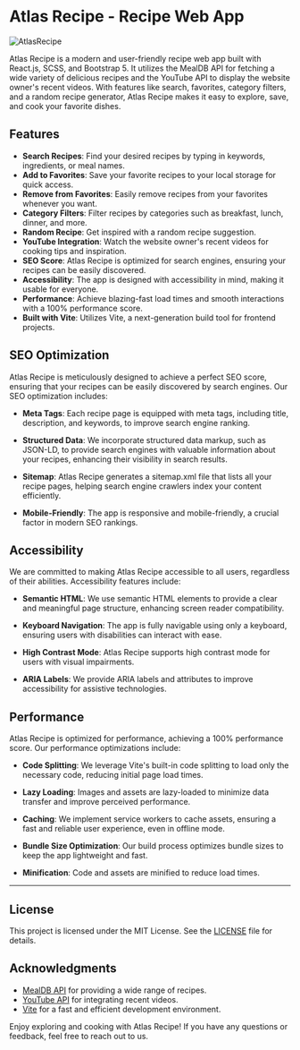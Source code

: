 # Atlas Recipe - Recipe Web App

![AtlasRecipe](public/AtlasRecipe.png")

Atlas Recipe is a modern and user-friendly recipe web app built with React.js, SCSS, and Bootstrap 5. It utilizes the MealDB API for fetching a wide variety of delicious recipes and the YouTube API to display the website owner's recent videos. With features like search, favorites, category filters, and a random recipe generator, Atlas Recipe makes it easy to explore, save, and cook your favorite dishes.

## Features

- **Search Recipes**: Find your desired recipes by typing in keywords, ingredients, or meal names.
- **Add to Favorites**: Save your favorite recipes to your local storage for quick access.
- **Remove from Favorites**: Easily remove recipes from your favorites whenever you want.
- **Category Filters**: Filter recipes by categories such as breakfast, lunch, dinner, and more.
- **Random Recipe**: Get inspired with a random recipe suggestion.
- **YouTube Integration**: Watch the website owner's recent videos for cooking tips and inspiration.
- **SEO Score**: Atlas Recipe is optimized for search engines, ensuring your recipes can be easily discovered.
- **Accessibility**: The app is designed with accessibility in mind, making it usable for everyone.
- **Performance**: Achieve blazing-fast load times and smooth interactions with a 100% performance score.
- **Built with Vite**: Utilizes Vite, a next-generation build tool for frontend projects.

## SEO Optimization

Atlas Recipe is meticulously designed to achieve a perfect SEO score, ensuring that your recipes can be easily discovered by search engines. Our SEO optimization includes:

- **Meta Tags**: Each recipe page is equipped with meta tags, including title, description, and keywords, to improve search engine ranking.

- **Structured Data**: We incorporate structured data markup, such as JSON-LD, to provide search engines with valuable information about your recipes, enhancing their visibility in search results.

- **Sitemap**: Atlas Recipe generates a sitemap.xml file that lists all your recipe pages, helping search engine crawlers index your content efficiently.

- **Mobile-Friendly**: The app is responsive and mobile-friendly, a crucial factor in modern SEO rankings.

## Accessibility

We are committed to making Atlas Recipe accessible to all users, regardless of their abilities. Accessibility features include:

- **Semantic HTML**: We use semantic HTML elements to provide a clear and meaningful page structure, enhancing screen reader compatibility.

- **Keyboard Navigation**: The app is fully navigable using only a keyboard, ensuring users with disabilities can interact with ease.

- **High Contrast Mode**: Atlas Recipe supports high contrast mode for users with visual impairments.

- **ARIA Labels**: We provide ARIA labels and attributes to improve accessibility for assistive technologies.

## Performance

Atlas Recipe is optimized for performance, achieving a 100% performance score. Our performance optimizations include:

- **Code Splitting**: We leverage Vite's built-in code splitting to load only the necessary code, reducing initial page load times.

- **Lazy Loading**: Images and assets are lazy-loaded to minimize data transfer and improve perceived performance.

- **Caching**: We implement service workers to cache assets, ensuring a fast and reliable user experience, even in offline mode.

- **Bundle Size Optimization**: Our build process optimizes bundle sizes to keep the app lightweight and fast.

- **Minification**: Code and assets are minified to reduce load times.
---

## License

This project is licensed under the MIT License. See the [LICENSE](LICENSE) file for details.

## Acknowledgments

- [MealDB API](https://www.themealdb.com/api.php) for providing a wide range of recipes.
- [YouTube API](https://developers.google.com/youtube/registering_an_application) for integrating recent videos.
- [Vite](https://vitejs.dev/) for a fast and efficient development environment.
  
Enjoy exploring and cooking with Atlas Recipe! If you have any questions or feedback, feel free to reach out to us.
